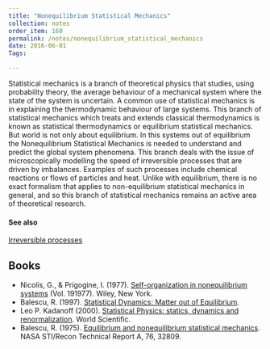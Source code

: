 ```yaml
---
title: "Nonequilibrium Statistical Mechanics"
collection: notes
order_item: 160
permalink: /notes/nonequilibrium_statistical_mechanics
date: 2016-06-01
Tags:

---
```


Statistical mechanics is a branch of theoretical physics that studies, using probability theory, the average behaviour of a mechanical system where the state of the system is uncertain. A common use of statistical mechanics is in explaining the thermodynamic behaviour of large systems. This branch of statistical mechanics which treats and extends classical thermodynamics is known as statistical thermodynamics or equilibrium statistical mechanics. But world is not only about equilibrium. In this systems out of equilibrium the Nonequilibrium Statistical Mechanics is needed to understand and predict the global system phenomena. This branch deals with the issue of microscopically modelling the speed of irreversible processes that are driven by imbalances. Examples of such processes include chemical reactions or flows of particles and heat. Unlike with equilibrium, there is no exact formalism that applies to non-equilibrium statistical mechanics in general, and so this branch of statistical mechanics remains an active area of theoretical research.


#### See also
[Irreversible processes](/notes/irreversible_processes)






## Books
* Nicolis, G., & Prigogine, I. (1977). [Self-organization in nonequilibrium systems](https://www.goodreads.com/book/show/2709204-self-organization-in-nonequilibrium-systems) (Vol. 191977). Wiley, New York.
* Balescu, R. (1997). [Statistical Dynamics: Matter out of Equilibrium](https://www.goodreads.com/book/show/6347852-statistical-dynamics).
* Leo P. Kadanoff (2000). [Statistical Physics: statics, dynamics and renormalization](https://www.goodreads.com/book/show/1739247.Statistical_Physics). World Scientific.
* Balescu, R. (1975). [Equilibrium and nonequilibrium statistical mechanics](https://www.goodreads.com/book/show/4731206-equilibrium-and-nonequilibrium-statistical-mechanics). NASA STI/Recon Technical Report A, 76, 32809.


